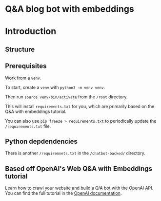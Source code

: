 # Q&A blog bot with embeddings

# Introduction

## Structure

## Prerequisites

Work from a `venv`.

To start, create a `venv` with `python3 -m venv venv`.

Then run `source venv/bin/activate` from the `/root` directory.

This will install `requirements.txt` for you, which are primarily based on the Q&A with embeddings tutorial.

You can also use `pip freeze > requirements.txt` to periodically update the `/requirements.txt` file.

## Python depdendencies

There is another `/requiremnets.txt` in the `/chatbot-backed/` directory.

## Based off OpenAI's Web  Q&A with Embeddings tutorial

Learn how to crawl your website and build a Q/A bot with the OpenAI API. You can find the full tutorial in the [OpenAI documentation](https://platform.openai.com/docs/tutorials/web-qa-embeddings).
